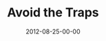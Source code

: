 ---
layout: message
category: message
series: "How to Love Your Job"
title: "Avoid the Traps"
date: 2012-08-25-00-00
message_id: 744
sc-permalink-url: "http://soundcloud.com/crdschurch/avoid-the-traps"
audio: "http://s3.amazonaws.com/crossroads-media/messages/audio/HTLYJ_02.mp3"
audio-duration: "36:50"
program: "http://s3.amazonaws.com/crossroads-media/documents/08_25-26_12Program.pdf"
description: "Brian Tome talks about troubleshooting what prevents us from loving our jobs."
video: "http://s3.amazonaws.com/crossroads-media/messages/video/htlyj_02.mp4"
video-duration: "36:54"
yt-video-id: "SlAPiWIZcUw"
video-image: "http://s3.amazonaws.com/crossroads-media/images/HTLYJ_02_still.jpg"
tag: 
 - work
 - tome
 - brian-tome
 - program
explicit: false
---